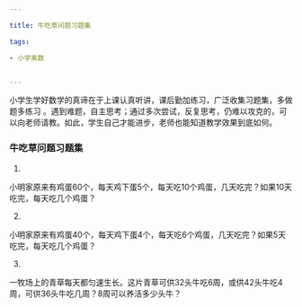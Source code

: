 ```yaml
---

title: 牛吃草问题习题集

tags:

- 小学奥数


---
```


小学生学好数学的真谛在于上课认真听讲，课后勤加练习，广泛收集习题集，多做题多练习
。遇到难题，自主思考；通过多次尝试，反复思考，仍难以攻克的，可以向老师请教。如此，学生自己才能进步，老师也能知道教学效果到底如何。

### 牛吃草问题习题集
1. 
小明家原来有鸡蛋60个，每天鸡下蛋5个，每天吃10个鸡蛋，几天吃完？如果10天吃完，每天吃几个鸡蛋？

2. 
小明家原来有鸡蛋40个，每天鸡下蛋4个，每天吃6个鸡蛋，几天吃完？如果5天吃完，每天吃几个鸡蛋？

3. 
一牧场上的青草每天都匀速生长。这片青草可供32头牛吃6周，或供42头牛吃4周，可供36头牛吃几周？8周可以养活多少头牛？


